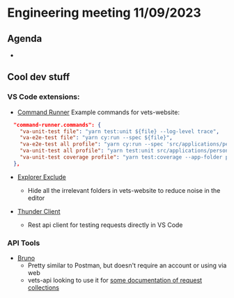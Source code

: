 # Engineering meeting 11/09/2023

## Agenda

- 

## Cool dev stuff

### VS Code extensions:

- [Command Runner](https://marketplace.visualstudio.com/items?itemName=edonet.vscode-command-runner)
Example commands for vets-website:
``` json
  "command-runner.commands": {
    "va-unit-test file": "yarn test:unit ${file} --log-level trace",
    "va-e2e-test file": "yarn cy:run --spec ${file}",
    "va-e2e-test all profile": "yarn cy:run --spec 'src/applications/personalization/profile/tests/e2e/**/*'",
    "va-unit-test all profile": "yarn test:unit src/applications/personalization/profile/tests/**/*.unit.spec.js* --log-level trace",
    "va-unit-test coverage profile": "yarn test:coverage --app-folder personalization --coverage-html"
  },
```
- [Explorer Exclude](https://marketplace.visualstudio.com/items?itemName=PeterSchmalfeldt.explorer-exclude)
  - Hide all the irrelevant folders in vets-website to reduce noise in the editor

- [Thunder Client](https://marketplace.visualstudio.com/items?itemName=rangav.vscode-thunder-client)
  - Rest api client for testing requests directly in VS Code  

### API Tools

 - [Bruno](https://www.usebruno.com/)
   - Pretty similar to Postman, but doesn't require an account or using via web
   - vets-api looking to use it for [some documentation of request collections](https://github.com/department-of-veterans-affairs/vets-api/pull/14961)
